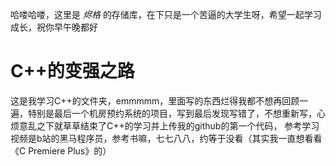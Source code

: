 哈喽哈喽，这里是 _烬格_ 的存储库，在下只是一个苦逼的大学生呀，希望一起学习成长，祝你早午晚都好

# C++的变强之路  
这是我学习C++的文件夹，emmmmm，里面写的东西烂得我都不想再回顾一遍，特别是最后一个机房预约系统的项目，写到最后发现写错了，不想重新写，心烦意乱之下就草草结束了C++的学习并上传我的github的第一个代码，
参考学习视频是b站的黑马程序员，参考书嘛，七七八八，约等于没看（其实我一直想看看《C Premiere Plus》的）
